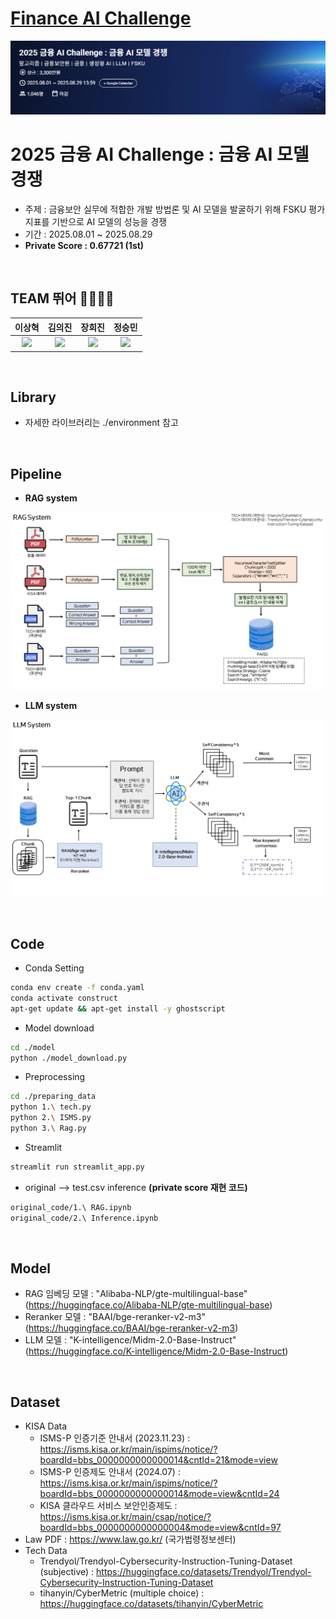 # [Finance AI Challenge](https://dacon.io/competitions/official/236527/overview/description)

![panel](./asset/panel.png) 

# 2025 금융 AI Challenge : 금융 AI 모델 경쟁
- 주제 : 금융보안 실무에 적합한 개발 방법론 및 AI 모델을 발굴하기 위해 FSKU 평가지표를 기반으로 AI 모델의 성능을 경쟁
- 기간 : 2025.08.01 ~ 2025.08.29
- **Private Score : 0.67721 (1st)**

<br />

## TEAM 뛰어 🧑‍💻👩‍💻

| 이상혁 | 김의진 | 장희진 | 정승민 |
| :---: | :---: | :---: | :---: |
| <img src="https://avatars.githubusercontent.com/u/110239629?v=4" width=200> | <img src="https://avatars.githubusercontent.com/u/94896197?v=4" width=200> | <img src="https://avatars.githubusercontent.com/u/105128163?v=4" width=200> | <img src="https://avatars.githubusercontent.com/u/105360496?v=4" width=200> |

<br />

## Library

- 자세한 라이브러리는 ./environment 참고

<br />

## Pipeline
- **RAG system**
  
![RAG_system](./asset/RAG_system.png)

- **LLM system**
  
![LLM_system](./asset/LLM_system.png)

<br />

## Code
- Conda Setting 
```bash
conda env create -f conda.yaml
conda activate construct
apt-get update && apt-get install -y ghostscript
```

- Model download

```bash
cd ./model
python ./model_download.py
```

- Preprocessing

```bash
cd ./preparing_data
python 1.\ tech.py
python 2.\ ISMS.py
python 3.\ Rag.py
```

- Streamlit

```bash
streamlit run streamlit_app.py
```

- original --> test.csv inference **(private score 재현 코드)**
```bash
original_code/1.\ RAG.ipynb
original_code/2.\ Inference.ipynb
```
<br />

## Model
- RAG 임베딩 모델 : "Alibaba-NLP/gte-multilingual-base" (https://huggingface.co/Alibaba-NLP/gte-multilingual-base)
- Reranker 모델 : "BAAI/bge-reranker-v2-m3" (https://huggingface.co/BAAI/bge-reranker-v2-m3)
- LLM 모델 : "K-intelligence/Midm-2.0-Base-Instruct" (https://huggingface.co/K-intelligence/Midm-2.0-Base-Instruct)

<br />

## Dataset 
- KISA Data
  - ISMS-P 인증기준 안내서 (2023.11.23) : https://isms.kisa.or.kr/main/ispims/notice/?boardId=bbs_0000000000000014&cntId=21&mode=view
  - ISMS-P 인증제도 안내서 (2024.07) : https://isms.kisa.or.kr/main/ispims/notice/?boardId=bbs_0000000000000014&mode=view&cntId=24
  - KISA 클라우드 서비스 보안인증제도 : https://isms.kisa.or.kr/main/csap/notice/?boardId=bbs_0000000000000004&mode=view&cntId=97  
- Law PDF : https://www.law.go.kr/ (국가법령정보센터)
- Tech Data
  - Trendyol/Trendyol-Cybersecurity-Instruction-Tuning-Dataset (subjective) : https://huggingface.co/datasets/Trendyol/Trendyol-Cybersecurity-Instruction-Tuning-Dataset
  - tihanyin/CyberMetric (multiple choice) : https://huggingface.co/datasets/tihanyin/CyberMetric 
